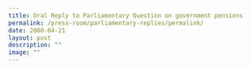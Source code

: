 ```yaml
---
title: Oral Reply to Parliamentary Question on government pensions
permalink: /press-room/parliamentary-replies/permalink/
date: 2008-04-21
layout: post
description: ""
image: ""
---
```

